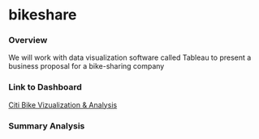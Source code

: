 # bikeshare

### Overview 
We will work with data visualization software called Tableau to present a business proposal for a bike-sharing company

### Link to Dashboard
[Citi Bike Vizualization & Analysis](https://public.tableau.com/profile/andy2618#!/vizhome/CitiBikeVizualizationAnalysis/CheckoutTimesforUsers)

### Summary Analysis
